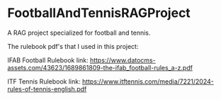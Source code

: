 # FootballAndTennisRAGProject
 A RAG project specialized for football and tennis.

 The rulebook pdf's that I used in this project:

  IFAB Football Rulebook link: https://www.datocms-assets.com/43623/1689861809-the-ifab_football-rules_a-z.pdf


  ITF Tennis Rulebook link: https://www.itftennis.com/media/7221/2024-rules-of-tennis-english.pdf

